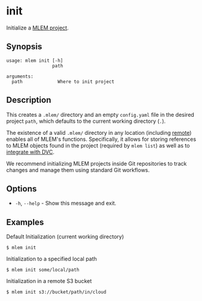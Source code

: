 # init

Initialize a [MLEM project](/doc/user-guide/project-structure).

## Synopsis

```usage
usage: mlem init [-h] 
                 path

arguments:
  path             Where to init project
```

## Description

This creates a `.mlem/` directory and an empty `config.yaml` file in the desired
project `path`, which defaults to the current working directory (`.`).

The existence of a valid `.mlem/` directory in any location (including [remote])
enables all of MLEM's functions. Specifically, it allows for storing references
to MLEM objects found in the project (required by `mlem list`) as well as to
[integrate with DVC](/doc/use-cases/dvc).

<admon type="tip">

We recommend initializing MLEM projects inside Git repositories to track changes
and manage them using standard Git workflows.

</admon>

[remote]: /doc/user-guide/remote-objects

## Options

- `-h`, `--help` - Show this message and exit.

## Examples

Default Initialization (current working directory)

```cli
$ mlem init
```

Initialization to a specified local path

```cli
$ mlem init some/local/path
```

Initialization in a remote S3 bucket

```cli
$ mlem init s3://bucket/path/in/cloud
```

